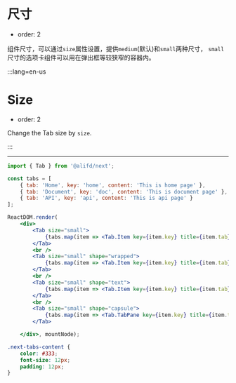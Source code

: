# 尺寸

- order: 2

组件尺寸，可以通过`size`属性设置，提供`medium`(默认)和`small`两种尺寸，
`small`尺寸的选项卡组件可以用在弹出框等较狭窄的容器内。

:::lang=en-us
# Size

- order: 2

Change the Tab size by `size`.

:::

---

````jsx
import { Tab } from '@alifd/next';

const tabs = [
    { tab: 'Home', key: 'home', content: 'This is home page' },
    { tab: 'Document', key: 'doc', content: 'This is document page' },
    { tab: 'API', key: 'api', content: 'This is api page' }
];

ReactDOM.render(
    <div>
        <Tab size="small">
            {tabs.map(item => <Tab.Item key={item.key} title={item.tab}>{item.content}</Tab.Item>)}
        </Tab>
        <br />
        <Tab size="small" shape="wrapped">
            {tabs.map(item => <Tab.Item key={item.key} title={item.tab}>{item.content}</Tab.Item>)}
        </Tab>
        <br />
        <Tab size="small" shape="text">
            {tabs.map(item => <Tab.Item key={item.key} title={item.tab}>{item.content}</Tab.Item>)}
        </Tab>
        <br />
        <Tab size="small" shape="capsule">
            {tabs.map(item => <Tab.TabPane key={item.key} title={item.tab}>{item.content}</Tab.TabPane>)}
        </Tab>

    </div>, mountNode);
````

````css
.next-tabs-content {
    color: #333;
    font-size: 12px;
    padding: 12px;
}
````
